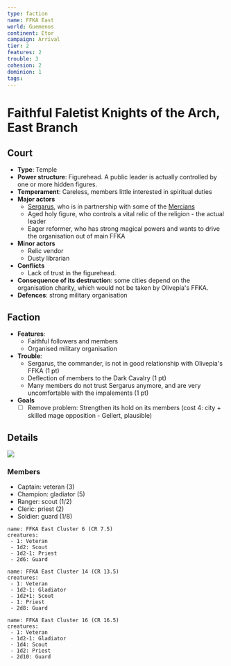 ```yaml
---
type: faction
name: FFKA East
world: Guemenos
continent: Etor
campaign: Arrival
tier: 2
features: 2
trouble: 3
cohesion: 2
dominion: 1
tags: 
---
```


# Faithful Faletist Knights of the Arch, East Branch

## Court

- **Type**: Temple
- **Power structure**: Figurehead. A public leader is actually controlled by one or more hidden figures.
- **Temperament**: Careless, members little interested in spiritual duties
- **Major actors**
	- [Sergarus](../npcs/sergarus.md), who is in partnership with some of the [Mercians](mercians.md)
	- Aged holy figure, who controls a vital relic of the religion - the actual leader
	- Eager reformer, who has strong magical powers and wants to drive the organisation out of main FFKA
- **Minor actors**
	- Relic vendor
	- Dusty librarian
- **Conflicts**
	- Lack of trust in the figurehead.
- **Consequence of its destruction**: some cities depend on the organisation charity, which would not be taken by Olivepia's FFKA.
- **Defences**: strong military organisation

## Faction

- **Features**:
	- Faithful followers and members
	- Organised military organisation
- **Trouble**:
	- Sergarus, the commander, is not in good relationship with Olivepia's FFKA (1 pt)
	- Deflection of members to the Dark Cavalry (1 pt)
	- Many members do not trust Sergarus anymore, and are very uncomfortable with the impalements (1 pt)
- **Goals**
	- [ ] Remove problem: Strengthen its hold on its members (cost 4: city + skilled mage opposition - Gellert, plausible)

## Details

![](https://i.imgur.com/M5bxluE.png)

### Members

- Captain: veteran (3)
- Champion: gladiator (5)
- Ranger: scout (1/2)
- Cleric: priest (2)
- Soldier: guard (1/8)

```encounter
name: FFKA East Cluster 6 (CR 7.5)
creatures:
 - 1: Veteran
 - 1d2: Scout
 - 1d2-1: Priest
 - 2d6: Guard
```

```encounter
name: FFKA East Cluster 14 (CR 13.5)
creatures:
 - 1: Veteran
 - 1d2-1: Gladiator
 - 1d2+1: Scout
 - 1: Priest
 - 2d8: Guard
```

```encounter
name: FFKA East Cluster 16 (CR 16.5)
creatures:
 - 1: Veteran
 - 1d2-1: Gladiator
 - 1d4: Scout
 - 1d2: Priest
 - 2d10: Guard
```
